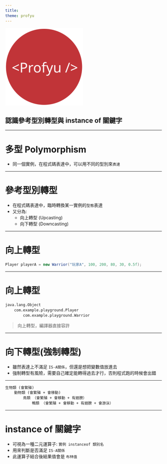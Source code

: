```yaml
---
title:  
theme: profyu
---
```


<!-- .slide: data-background="assets/background.png" -->
<img style='border:none;background:none;box-shadow:none;' src='assets/logo.svg' width="250"/>

## 認識參考型別轉型與 instance of 關鍵字

---

# 多型 Polymorphism

* 同一個實例，在程式碼表達中，可以用不同的型別來`表達`


---

# 參考型別轉型

* 在程式碼表達中，臨時轉換某一實例的`型態`表達
* 又分為:
  * 向上轉型 (Upcasting)
  * 向下轉型 (Downcasting)

---

# 向上轉型

```java
Player playerA = new Warrior("玩家A", 100, 200, 80, 30, 0.5f);
```

---

# 向上轉型

```txt
java.lang.Object
    com.example.playground.Player
        com.example.playground.Warrior
```

> 向上轉型，編譯器直接容許

---

# 向下轉型(強制轉型)

* 雖然表達上不滿足 `IS-A關係`，但還是想把變數值放進去
* 強制轉型有風險，需要自己確定能轉得過去才行，否則程式跑的時候會出錯

---

```txt
生物類 (會繁殖)
    動物類 (會繁殖 + 會移動)
        鳥類 （會繁殖 + 會移動 + 有翅膀）
            鴨類 （會繁殖 + 會移動 + 有翅膀 + 會游泳）
```

---

# instance of 關鍵字

* 可視為一種二元運算子: `實例 instanceof 類別名`
* 用來判斷是否滿足 `IS-A關係`
* 此運算子結合後結果值會是 `布林值`


